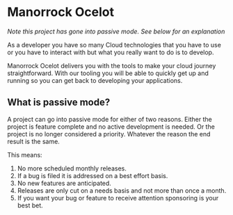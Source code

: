 # Manorrock Ocelot

_Note this project has gone into passive mode. See below for an explanation_

As a developer you have so many Cloud technologies that you have to use or
you  have to interact with but what you really want to do is to develop.

Manorrock Ocelot delivers you with the tools to make your cloud journey 
straightforward. With our tooling you will be able to quickly get up and running
so you can get back to developing your applications.

## What is passive mode?

A project can go into passive mode for either of two reasons. Either the project
is feature complete and no active development is needed. Or the project is no
longer considered a priority. Whatever the reason the end result is the same.

This means:

1. No more scheduled monthly releases.
2. If a bug is filed it is addressed on a best effort basis.
3. No new features are anticipated.
4. Releases are only cut on a needs basis and not more than once a month.
5. If you want your bug or feature to receive attention sponsoring is your best bet.
